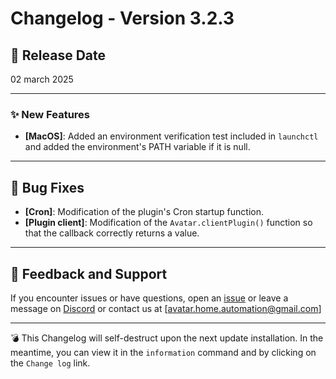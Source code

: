 # Changelog - Version 3.2.3

## 📅 Release Date
02 march 2025

---

### ✨ New Features
- **[MacOS]**: Added an environment verification test included in `launchctl` and added the environment's PATH variable if it is null.

---

## 🐞 Bug Fixes
- **[Cron]**: Modification of the plugin's Cron startup function.
- **[Plugin client]**: Modification of the `Avatar.clientPlugin()` function so that the callback correctly returns a value.

---

## 📩 Feedback and Support
If you encounter issues or have questions, open an [issue](https://github.com/Avatar-Home-Automation/A.V.A.T.A.R-Server/issues) or leave a message on [Discord](https://discord.gg/CkJ7swNXYb) or contact us at [avatar.home.automation@gmail.com]

---

💣 This Changelog will self-destruct upon the next update installation. In the meantime, you can view it in the `information` command and by clicking on the `Change log` link.

<br><br>